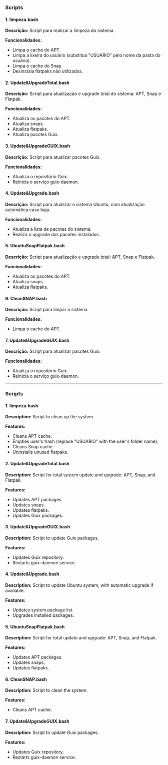 
### Scripts

#### 1. limpeza.bash

**Descrição:**
Script para realizar a limpeza do sistema.

**Funcionalidades:**
- Limpa o cache do APT.
- Limpa a lixeira do usuário (substitua "USUARIO" pelo nome da pasta do usuário).
- Limpa o cache do Snap.
- Desinstala flatpaks não utilizados.

#### 2. Update&UpgradeTotal.bash

**Descrição:**
Script para atualização e upgrade total do sistema: APT, Snap e Flatpak.

**Funcionalidades:**
- Atualiza os pacotes do APT.
- Atualiza snaps.
- Atualiza flatpaks.
- Atualiza pacotes Guix.

#### 3. Update&UpgradeGUIX.bash

**Descrição:**
Script para atualizar pacotes Guix.

**Funcionalidades:**
- Atualiza o repositório Guix.
- Reinicia o serviço guix-daemon.

#### 4. Update&Upgrade.bash

**Descrição:**
Script para atualizar o sistema Ubuntu, com atualização automática caso haja.

**Funcionalidades:**
- Atualiza a lista de pacotes do sistema.
- Realiza o upgrade dos pacotes instalados.

#### 5. UbuntuSnapFlatpak.bash

**Descrição:**
Script para atualização e upgrade total: APT, Snap e Flatpak.

**Funcionalidades:**
- Atualiza os pacotes do APT.
- Atualiza snaps.
- Atualiza flatpaks.

#### 6. CleanSNAP.bash

**Descrição:**
Script para limpar o sistema.

**Funcionalidades:**
- Limpa o cache do APT.

#### 7. Update&UpgradeGUIX.bash

**Descrição:**
Script para atualizar pacotes Guix.

**Funcionalidades:**
- Atualiza o repositório Guix.
- Reinicia o serviço guix-daemon.

---

### Scripts

#### 1. limpeza.bash

**Description:**
Script to clean up the system.

**Features:**
- Cleans APT cache.
- Empties user's trash (replace "USUARIO" with the user's folder name).
- Cleans Snap cache.
- Uninstalls unused flatpaks.

#### 2. Update&UpgradeTotal.bash

**Description:**
Script for total system update and upgrade: APT, Snap, and Flatpak.

**Features:**
- Updates APT packages.
- Updates snaps.
- Updates flatpaks.
- Updates Guix packages.

#### 3. Update&UpgradeGUIX.bash

**Description:**
Script to update Guix packages.

**Features:**
- Updates Guix repository.
- Restarts guix-daemon service.

#### 4. Update&Upgrade.bash

**Description:**
Script to update Ubuntu system, with automatic upgrade if available.

**Features:**
- Updates system package list.
- Upgrades installed packages.

#### 5. UbuntuSnapFlatpak.bash

**Description:**
Script for total update and upgrade: APT, Snap, and Flatpak.

**Features:**
- Updates APT packages.
- Updates snaps.
- Updates flatpaks.

#### 6. CleanSNAP.bash

**Description:**
Script to clean the system.

**Features:**
- Cleans APT cache.

#### 7. Update&UpgradeGUIX.bash

**Description:**
Script to update Guix packages.

**Features:**
- Updates Guix repository.
- Restarts guix-daemon service.
